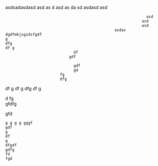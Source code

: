
asdsadasdasd
asd
as
d
asd
as
    da
                                                                  sd
                                                                  asdasd
                                                                  asd
                                                                  
                                                                  asd
                                                                asd
                                                                asd
                                                    asdas
    dgdfmkjsgidsfgdf
    g
    dfg
    df g
                                  df
                                gdf
                                
                                  gdf
                                  gd
                            fg 
                            dfg
df
 g
 df
 g
 dfg
 df
 g 

  d fg   
  gfdfg

  gfd  

    g g g g gggf
    gdf
    g
    df
    g
    dfgdf
    gdfg
    fd
    fgd      

